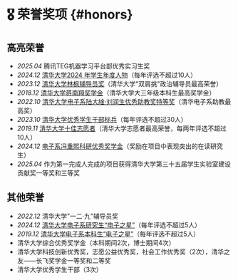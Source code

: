 # 🎖 荣誉奖项 {#honors}
## 高亮荣誉
- *2025.04* 腾讯TEG机器学习平台部优秀实习生奖
- *2024.12* [清华大学2024 年学生年度人物](https://mp.weixin.qq.com/s/UxusF_TYsDh2ZioE6hVrEw)（每年评选不超过10人）
- *2023.12* [清华大学林枫辅导员奖](https://mp.weixin.qq.com/s/PMNvgvhhqytBldTRipZbqA)（清华大学"双肩挑"政治辅导员最高荣誉）
- *2018.12* [清华大学蒋南翔奖学金](https://www.tsinghua.edu.cn/info/1176/27038.htm)（清华大学大三年级本科生最高奖学金）
- *2022.10* [清华大学电子系陆大䋮·刘润生优秀助教奖特等奖](https://www.ee.tsinghua.edu.cn/info/1076/3903.htm)（清华电子系助教最高奖）
- *2023.10* [清华大学优秀学生干部标兵](https://mp.weixin.qq.com/s/dwifXdn8o5pKRrRBztKdOg)（每年评选不超过30人）
- *2019.11* [清华大学十佳志愿者](https://www.tsinghua.edu.cn/info/1180/53981.htm)（清华大学志愿者最高荣誉，每两年评选不超过10人）
- *2024.12* [电子系冯重熙科研优秀奖学金](https://mp.weixin.qq.com/s/ODST2En_K0l7mmcMegeuUw)（奖励在项目中表现突出的在读研究生）
- *2025.04* 作为第一完成人完成的项目获得清华大学第三十五届学生实验室建设贡献奖一等奖和三等奖

## 其他荣誉
- *2022.12* 清华大学"一二·九"辅导员奖
- *2024.12* [清华大学电子系研究生“电子之星”](https://www.ee.tsinghua.edu.cn/info/1445/4297.htm)（每年评选不超过5人）
- *2019.12* [清华大学电子系本科生“电子之星”](https://www.ee.tsinghua.edu.cn/info/1076/4813.htm)（每年评选不超过5人）
- 清华大学综合优秀奖学金（本科期间2次，博士期间4次）
- 清华大学科技创新优秀奖，志愿公益优秀奖，社会工作优秀奖（2次），清华之友——长飞奖学金一等奖和二等奖
- 清华大学优秀学生干部（3次）

